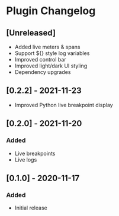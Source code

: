 <!-- Keep a Changelog guide -> https://keepachangelog.com -->

# Plugin Changelog

## [Unreleased]
- Added live meters & spans
- Support ${} style log variables
- Improved control bar
- Improved light/dark UI styling
- Dependency upgrades

## [0.2.2] - 2021-11-23
- Improved Python live breakpoint display

## [0.2.0] - 2021-11-20
### Added
- Live breakpoints
- Live logs

## [0.1.0] - 2020-11-17
### Added
- Initial release

